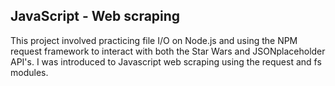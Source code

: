 ## JavaScript - Web scraping

This project involved practicing file I/O on Node.js and using the NPM request framework to interact with both the Star Wars and JSONplaceholder API's. I was introduced to Javascript web scraping using the request and fs modules.

